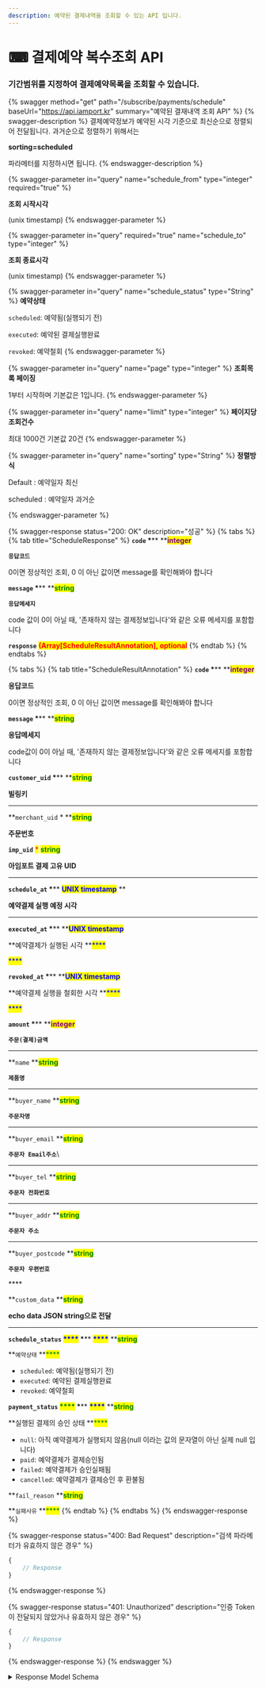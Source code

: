 ```yaml
---
description: 예약된 결제내역을 조회할 수 있는 API 입니다.
---
```


# ⌨ 결제예약 복수조회 API

### 기간범위를 지정하여 결제예약목록을 조회할 수 있습니다.

{% swagger method="get" path="/subscribe/payments/schedule" baseUrl="https://api.iamport.kr" summary="예약된 결재내역 조회 API" %}
{% swagger-description %}
결제예약정보가 예약된 시각 기준으로 최신순으로 정렬되어 전달됩니다. 과거순으로 정렬하기 위해서는 

**sorting=scheduled**

 파라메터를 지정하시면 됩니다.
{% endswagger-description %}

{% swagger-parameter in="query" name="schedule_from" type="integer" required="true" %}
<mark style="color:red;">

**조회 시작시각**

</mark>

 (unix timestamp)
{% endswagger-parameter %}

{% swagger-parameter in="query" required="true" name="schedule_to" type="integer" %}
<mark style="color:red;">

**조회 종료시각**

</mark>

 (unix timestamp)
{% endswagger-parameter %}

{% swagger-parameter in="query" name="schedule_status" type="String" %}
**예약상태**

`scheduled`: 예약됨(실행되기 전)

`executed`: 예약된 결제실행완료

`revoked`: 예약철회
{% endswagger-parameter %}

{% swagger-parameter in="query" name="page" type="integer" %}
**조회목록 페이징**

1부터 시작하며 기본값은 1입니다.
{% endswagger-parameter %}

{% swagger-parameter in="query" name="limit" type="integer" %}
**페이지당 조회건수**

최대 1000건 기본값 20건
{% endswagger-parameter %}

{% swagger-parameter in="query" name="sorting" type="String" %}
**정렬방식**

Default : 예약일자 최신

scheduled : 예약일자 과거순


{% endswagger-parameter %}

{% swagger-response status="200: OK" description="성공" %}
{% tabs %}
{% tab title="ScheduleResponse" %}
**`code`  **<mark style="color:red;">**\***</mark>** **<mark style="color:purple;">**integer**</mark>

**`응답코드`**

0이면 정상적인 조회, 0 이 아닌 값이면 message를 확인해봐야 합니다



**`message`  **<mark style="color:red;">**\***</mark>** **<mark style="color:green;">**string**</mark>

**`응답메세지`**

code 값이 0이 아닐 때, '존재하지 않는 결제정보입니다'와 같은 오류 메세지를 포함합니다



**`response`** <mark style="color:red;">**(Array\[ScheduleResultAnnotation], optional**</mark>
{% endtab %}
{% endtabs %}

{% tabs %}
{% tab title="ScheduleResultAnnotation" %}
**`code`  **<mark style="color:red;">**\***</mark>**  **<mark style="color:purple;">**integer**</mark>

**응답코드**

0이면 정상적인 조회, 0 이 아닌 값이면 message를 확인해봐야 합니다



**`message`  **<mark style="color:red;">**\***</mark>**  **<mark style="color:green;">**string**</mark>

**응답메세지**

code값이 0이 아닐 때, '존재하지 않는 결제정보입니다'와 같은 오류 메세지를 포함합니다



**`customer_uid`  **<mark style="color:red;">**\***</mark>**  **<mark style="color:green;">**string**</mark>

**빌링키**

****

**`merchant_uid`  \*  **<mark style="color:green;">**string**</mark>

**주문번호**



**`imp_uid`** <mark style="color:red;">\*</mark> <mark style="color:green;">**string**</mark>

**아임포트 결제 고유 UID**

****

**`schedule_at`    **<mark style="color:red;">**\***</mark>**    **<mark style="color:blue;">**UNIX timestamp**</mark>** **&#x20;

**예약결제 실행 예정 시각**&#x20;

****

**`executed_at`  **<mark style="color:red;">**\***</mark>**    **<mark style="color:blue;">**UNIX timestamp**</mark>

**예약결제가 실행된 시각 **<mark style="color:blue;">****</mark>&#x20;

<mark style="color:blue;">****</mark>

**`revoked_at`  **<mark style="color:red;">**\***</mark>**    **<mark style="color:blue;">**UNIX timestamp**</mark>

**예약결제 실행을 철회한 시각 **<mark style="color:blue;">****</mark>&#x20;

<mark style="color:blue;">****</mark>

**`amount`  **<mark style="color:red;">**\***</mark>**  **<mark style="color:purple;">**integer**</mark>

**`주문(결제)금액`**

****

**`name`    **<mark style="color:green;">**string**</mark>

**`제품명`**

****

**`buyer_name`    **<mark style="color:green;">**string**</mark>

**`주문자명`**

****

**`buyer_email`    **<mark style="color:green;">**string**</mark>

**`주문자 Email주소`**\
****

**`buyer_tel`    **<mark style="color:green;">**string**</mark>

**`주문자 전화번호`**

****

**`buyer_addr`    **<mark style="color:green;">**string**</mark>

**`주문자 주소`**

****

**`buyer_postcode`    **<mark style="color:green;">**string**</mark>

**`주문자 우편번호`**

&#x20;****&#x20;

**`custom_data`    **<mark style="color:green;">**string**</mark>

**echo data JSON string으로 전달**

****

**`schedule_status`  **<mark style="color:blue;">****</mark>**  **<mark style="color:red;">**\***</mark>**  **<mark style="color:blue;">****</mark>** **<mark style="color:green;">**string**</mark>

**`예약상태` **<mark style="color:green;">****</mark>&#x20;

* `scheduled`: 예약됨(실행되기 전)
* `executed`: 예약된 결제실행완료
* `revoked`: 예약철회



**`payment_status` **<mark style="color:green;">****</mark>** **<mark style="color:red;">**\***</mark>**  **<mark style="color:blue;">****</mark>** **<mark style="color:green;">**string**</mark>

**실행된 결제의 승인 상태 **<mark style="color:green;">****</mark>&#x20;

* `null`: 아직 예약결제가 실행되지 않음(null 이라는 값의 문자열이 아닌 실제 null 입니다)
* `paid`: 예약결제가 결제승인됨
* `failed`: 예약결제가 승인실패됨
* `cancelled`: 예약결제가 결제승인 후 환불됨



**`fail_reason`    **<mark style="color:green;">**string**</mark>

**`실패사유` **<mark style="color:green;">****</mark>&#x20;
{% endtab %}
{% endtabs %}
{% endswagger-response %}

{% swagger-response status="400: Bad Request" description="검색 파라메터가 유효하지 않은 경우" %}
```javascript
{
    // Response
}
```
{% endswagger-response %}

{% swagger-response status="401: Unauthorized" description="인증 Token이 전달되지 않았거나 유효하지 않은 경우" %}
```javascript
{
    // Response
}
```
{% endswagger-response %}
{% endswagger %}

<details>

<summary>Response Model Schema</summary>

```json
{
  "code": 0,
  "message": "string",
  "response": [
    {
      "customer_uid": "string",
      "merchant_uid": "string",
      "imp_uid": "string",
      "schedule_at": "0",
      "executed_at": "0",
      "revoked_at": "0",
      "amount": 0,
      "name": "string",
      "buyer_name": "string",
      "buyer_email": "string",
      "buyer_tel": "string",
      "buyer_addr": "string",
      "buyer_postcode": "string",
      "custom_data": "string",
      "schedule_status": "scheduled",
      "payment_status": "paid",
      "fail_reason": "string"
    }
  ]
}
```

</details>

